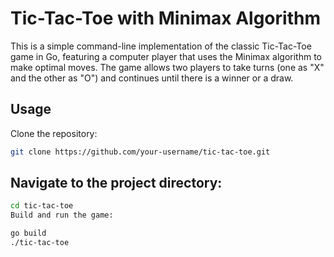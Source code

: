 # Tic-Tac-Toe with Minimax Algorithm
This is a simple command-line implementation of the classic Tic-Tac-Toe game in Go, featuring a computer player that uses the Minimax algorithm to make optimal moves. The game allows two players to take turns (one as "X" and the other as "O") and continues until there is a winner or a draw.

## Usage
Clone the repository:

```bash Copy code
git clone https://github.com/your-username/tic-tac-toe.git
```
## Navigate to the project directory:

```bash Copy code
cd tic-tac-toe
Build and run the game:
```
```bash Copy code
go build
./tic-tac-toe
```
